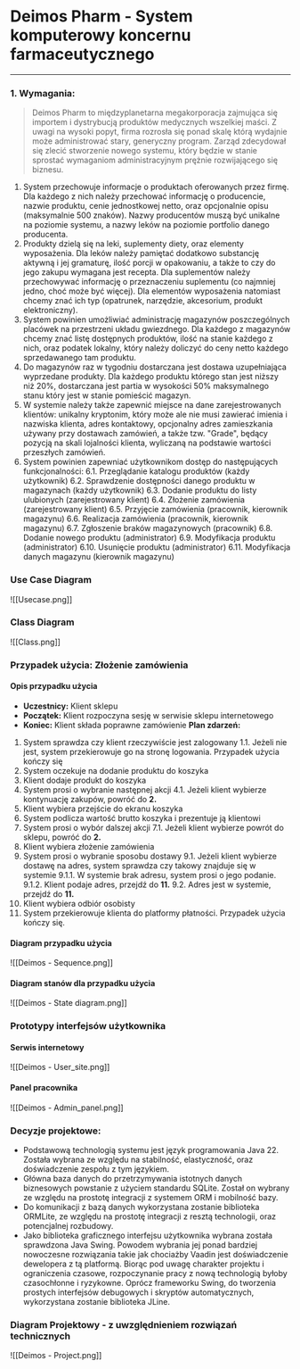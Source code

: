 # Deimos Pharm - System komputerowy koncernu farmaceutycznego
---
### 1. Wymagania:
> Deimos Pharm to międzyplanetarna megakorporacja zajmująca się importem i dystrybucją produktów medycznych wszelkiej maści. Z uwagi na wysoki popyt, firma rozrosła się ponad skalę którą wydajnie może administrować stary, generyczny program. Zarząd zdecydował się zlecić stworzenie nowego systemu, który będzie w stanie sprostać wymaganiom administracyjnym prężnie rozwijającego się biznesu.

1. System przechowuje informacje o produktach oferowanych przez firmę. Dla każdego z nich należy przechować informację o producencie, nazwie produktu,  cenie jednostkowej netto, oraz opcjonalnie opisu (maksymalnie 500 znaków). Nazwy producentów muszą być unikalne na poziomie systemu, a nazwy leków na poziomie portfolio danego producenta.
2. Produkty dzielą się na leki, suplementy diety, oraz elementy wyposażenia. Dla leków należy pamiętać dodatkowo substancję aktywną i jej gramaturę, ilość porcji w opakowaniu, a także to czy do jego zakupu wymagana jest recepta. Dla suplementów należy przechowywać informację o przeznaczeniu suplementu (co najmniej jedno, choć może być więcej). Dla elementów wyposażenia natomiast chcemy znać ich typ (opatrunek, narzędzie, akcesorium, produkt elektroniczny).
3. System powinien umożliwiać administrację magazynów poszczególnych placówek na przestrzeni układu gwiezdnego. Dla każdego z magazynów chcemy znać listę dostępnych produktów, ilość na stanie każdego z nich, oraz podatek lokalny, który należy doliczyć do ceny netto każdego sprzedawanego tam produktu.
4. Do magazynów raz w tygodniu dostarczana jest dostawa uzupełniająca wyprzedane produkty. Dla każdego produktu którego stan jest niższy niż 20%, dostarczana jest partia w wysokości 50% maksymalnego stanu który jest w stanie pomieścić magazyn.
5. W systemie należy także zapewnić miejsce na dane zarejestrowanych klientów: unikalny kryptonim, który może ale nie musi zawierać imienia i nazwiska klienta, adres kontaktowy, opcjonalny adres zamieszkania używany przy dostawach zamówień, a także tzw. "Grade", będący pozycją na skali lojalności klienta, wyliczaną na podstawie wartości przeszłych zamówień.
6. System powinien zapewniać użytkownikom dostęp do następujących funkcjonalności:
	 	6.1. Przeglądanie katalogu produktów (każdy użytkownik)
	 	6.2. Sprawdzenie dostępności danego produktu w magazynach (każdy użytkownik)
	 	6.3. Dodanie produktu do listy ulubionych (zarejestrowany klient)
	 	6.4. Złożenie zamówienia (zarejestrowany klient)
	 	6.5. Przyjęcie zamówienia (pracownik, kierownik magazynu)
	 	6.6. Realizacja zamówienia (pracownik, kierownik magazynu)
	 	6.7. Zgłoszenie braków magazynowych (pracownik)
	 	6.8. Dodanie nowego produktu (administrator)
	 	6.9. Modyfikacja produktu (administrator)
	 	6.10. Usunięcie produktu (administrator)
	 	6.11. Modyfikacja danych magazynu (kierownik magazynu)

<div style="page-break-after: always;"></div>

### Use Case Diagram
![[Usecase.png]]

<div style="page-break-after: always;"></div>

### Class Diagram
![[Class.png]]

<div style="page-break-after: always;"></div>

### Przypadek użycia: Złożenie zamówienia
#### Opis przypadku użycia
- **Uczestnicy:** Klient sklepu
- **Początek:** Klient rozpoczyna sesję w serwisie sklepu internetowego
- **Koniec:** Klient składa poprawne zamówienie
**Plan zdarzeń:**
1. System sprawdza czy klient rzeczywiście jest zalogowany
	1.1. Jeżeli nie jest, system przekierowuje go na stronę logowania. Przypadek użycia kończy się
2. System oczekuje na dodanie produktu do koszyka
3. Klient dodaje produkt do koszyka
4. System prosi o wybranie następnej akcji
	4.1. Jeżeli klient wybierze kontynuację zakupów, powróć do **2.**
5. Klient wybiera przejście do ekranu koszyka
6. System podlicza wartość brutto koszyka i prezentuje ją klientowi
7. System prosi o wybór dalszej akcji
	7.1. Jeżeli klient wybierze powrót do sklepu, powróć do **2.**
8. Klient wybiera złożenie zamówienia
9. System prosi o wybranie sposobu dostawy
	9.1. Jeżeli klient wybierze dostawę na adres, system sprawdza czy takowy znajduje się w systemie
		9.1.1. W systemie brak adresu, system prosi o jego podanie.
		9.1.2. Klient podaje adres, przejdź do **11.**
	9.2. Adres jest w systemie, przejdź do **11.**
10. Klient wybiera odbiór osobisty
11. System przekierowuje klienta do platformy płatności. Przypadek użycia kończy się.

<div style="page-break-after: always;"></div>

#### Diagram przypadku użycia
![[Deimos - Sequence.png]]

<div style="page-break-after: always;"></div>

#### Diagram stanów dla przypadku użycia
![[Deimos - State diagram.png]]

<div style="page-break-after: always;"></div>

### Prototypy interfejsów użytkownika

#### Serwis internetowy
![[Deimos - User_site.png]]

<div style="page-break-after: always;"></div>

#### Panel pracownika
![[Deimos - Admin_panel.png]]

<div style="page-break-after: always;"></div>

### Decyzje projektowe:
- Podstawową technologią systemu jest język programowania Java 22. Została wybrana ze względu na stabilność, elastyczność, oraz doświadczenie zespołu z tym językiem.
- Główna baza danych do przetrzymywania istotnych danych biznesowych powstanie z użyciem standardu SQLite. Został on wybrany ze względu na prostotę integracji z systemem ORM i mobilność bazy.
- Do komunikacji z bazą danych wykorzystana zostanie biblioteka ORMLite, ze względu na prostotę integracji z resztą technologii, oraz potencjalnej rozbudowy.
- Jako biblioteka graficznego interfejsu użytkownika wybrana została sprawdzona Java Swing. Powodem wybrania jej ponad bardziej nowoczesne rozwiązania takie jak chociażby Vaadin jest doświadczenie dewelopera z tą platformą. Biorąc pod uwagę charakter projektu i ograniczenia czasowe, rozpoczynanie pracy z nową technologią byłoby czasochłonne i ryzykowne. Oprócz frameworku Swing, do tworzenia prostych interfejsów debugowych i skryptów automatycznych, wykorzystana zostanie biblioteka JLine.

<div style="page-break-after: always;"></div>

### Diagram Projektowy - z uwzględnieniem rozwiązań technicznych
![[Deimos - Project.png]]